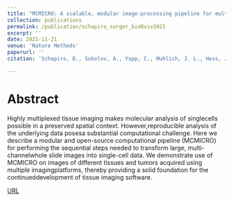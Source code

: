 ```yaml
---
title: "MCMICRO: A scalable, modular image-processing pipeline for multiplexed tissue imaging"
collection: publications
permalink: /publication/schapiro_sorger_bioRxiv2021
excerpt: ''
date: 2021-11-21
venue: 'Nature Methods'
paperurl: ''
citation: 'Schapiro, D., Sokolov, A., Yapp, C., Muhlich, J. L., Hess, J., Lin, J.R., Chen, Y.A., <b>Nariya, M.K.</b>, Baker, G.J., Ruokonen, J., Maliga Z., Jacobson C.A., Farhi S.L., Abbondanza, D., McKinley, E.T., Betts, C. Regev A., Coffey R.J., Lisa M., Coussens, L.M., Santagata, S., and Sorger P.K.'

---
```

# Abstract
Highly multiplexed tissue imaging makes molecular analysis of singlecells possible in a preserved spatial context. However,reproducible analysis of the underlying data posesa substantial computational challenge. Here we describe a modular and open-source computational pipeline (MCMICRO) for performing the sequential steps needed to transform large, multi-channelwhole slide images into single-cell data. We demonstrate use of MCMICRO on images of different tissues and tumors acquired using multiple imagingplatforms, thereby providing a solid foundation for the continueddevelopment of tissue imaging software.

[URL](https://www.nature.com/articles/s41592-021-01308-y.pdf)
